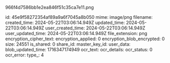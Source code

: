 966f4d7586bb1e2ea846f51c35ca7e11.png

id: 45e9f58272354af89a9a6f7045a8b050
mime: image/png
filename: 
created_time: 2024-05-22T03:06:14.949Z
updated_time: 2024-05-22T03:06:14.949Z
user_created_time: 2024-05-22T03:06:14.949Z
user_updated_time: 2024-05-22T03:06:14.949Z
file_extension: png
encryption_cipher_text: 
encryption_applied: 0
encryption_blob_encrypted: 0
size: 24551
is_shared: 0
share_id: 
master_key_id: 
user_data: 
blob_updated_time: 1716347174949
ocr_text: 
ocr_details: 
ocr_status: 0
ocr_error: 
type_: 4